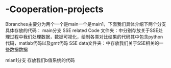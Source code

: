# -Cooperation-projects
Bbranches主要分为两个一个是main一个是main1，下面我们具体介绍下两个分支具体存放的代码：
main分支
SSE related Code 文件夹：中分别存放关于SSE处理过程中我们处理数据，数据可视化，绘制各类对比结果的代码其中包含python代码，matlab代码以及gmt代码
SSE data文件夹：中存放我们关于SSE相关的一些数据数据

mian1分支
存放我们b值系统的代码

